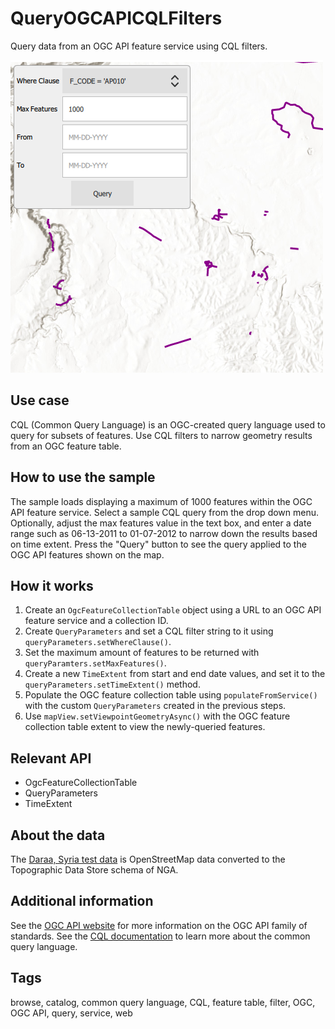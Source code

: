 # QueryOGCAPICQLFilters

Query data from an OGC API feature service using CQL filters.

![](screenshot.png)

## Use case

CQL (Common Query Language) is an OGC-created query language used to query for subsets of features. Use CQL filters to narrow geometry results from an OGC feature table.

## How to use the sample
The sample loads displaying a maximum of 1000 features within the OGC API feature service. Select a sample CQL query from the drop down menu. Optionally, adjust the max features value in the text box, and enter a date range such as 06-13-2011 to 01-07-2012 to narrow down the results based on time extent. Press the "Query" button to see the query applied to the OGC API features shown on the map.

## How it works
1. Create an `OgcFeatureCollectionTable` object using a URL to an OGC API feature service and a collection ID.
2. Create `QueryParameters` and set a CQL filter string to it using `queryParameters.setWhereClause()`.
3. Set the maximum amount of features to be returned with `queryParamters.setMaxFeatures()`.
4. Create a new `TimeExtent` from start and end date values, and set it to the `queryParameters.setTimeExtent()` method.
5. Populate the OGC feature collection table using `populateFromService()` with the custom `QueryParameters` created in the previous steps.
6. Use `mapView.setViewpointGeometryAsync()` with the OGC feature collection table extent to view the newly-queried features.

## Relevant API
* OgcFeatureCollectionTable
* QueryParameters
* TimeExtent

## About the data
The [Daraa, Syria test data](https://demo.ldproxy.net/daraa) is OpenStreetMap data converted to the Topographic Data Store schema of NGA.

## Additional information
See the [OGC API website](https://ogcapi.ogc.org/) for more information on the OGC API family of standards. See the [CQL documentation](https://portal.ogc.org/files/96288#cql-core) to learn more about the common query language.

## Tags
browse, catalog, common query language, CQL, feature table, filter, OGC, OGC API, query, service, web
